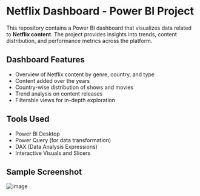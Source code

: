 #  Netflix Dashboard - Power BI Project

This repository contains a Power BI dashboard that visualizes data related to **Netflix content**. The project provides insights into trends, content distribution, and performance metrics across the platform.

##  Dashboard Features

- Overview of Netflix content by genre, country, and type
-  Content added over the years
-  Country-wise distribution of shows and movies
-  Trend analysis on content releases
-  Filterable views for in-depth exploration

##  Tools Used

- Power BI Desktop
- Power Query (for data transformation)
- DAX (Data Analysis Expressions)
- Interactive Visuals and Slicers

##  Sample Screenshot 
![image](https://github.com/user-attachments/assets/fc2a5d8d-e453-40c2-a4eb-cdafdc69212c)



